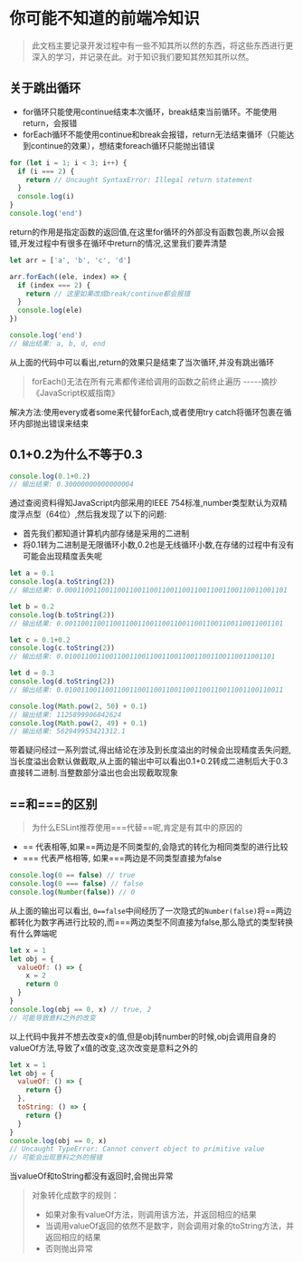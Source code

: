 # 你可能不知道的前端冷知识
> 此文档主要记录开发过程中有一些不知其所以然的东西，将这些东西进行更深入的学习，并记录在此。对于知识我们要知其然知其所以然。

## 关于跳出循环
- for循环只能使用continue结束本次循环，break结束当前循环。不能使用return，会报错
- forEach循环不能使用continue和break会报错，return无法结束循环（只能达到continue的效果），想结束foreach循环只能抛出错误

```js
for (let i = 1; i < 3; i++) {
  if (i === 2) {
    return // Uncaught SyntaxError: Illegal return statement
  }
  console.log(i)
}
console.log('end')
```
return的作用是指定函数的返回值,在这里for循环的外部没有函数包裹,所以会报错,开发过程中有很多在循环中return的情况,这里我们要弄清楚

```js
let arr = ['a', 'b', 'c', 'd']

arr.forEach((ele, index) => {
  if (index === 2) {
    return // 这里如果改成break/continue都会报错
  }
  console.log(ele)
})

console.log('end')
// 输出结果: a, b, d, end
```
从上面的代码中可以看出,return的效果只是结束了当次循环,并没有跳出循环
> forEach()无法在所有元素都传递给调用的函数之前终止遍历 -----摘抄《JavaScript权威指南》

解决方法:使用every或者some来代替forEach,或者使用try catch将循环包裹在循环内部抛出错误来结束

## 0.1+0.2为什么不等于0.3
```js
console.log(0.1+0.2)
// 输出结果: 0.30000000000000004
```
通过查阅资料得知JavaScript内部采用的IEEE 754标准,number类型默认为双精度浮点型（64位）,然后我发现了以下的问题:
- 首先我们都知道计算机内部存储是采用的二进制
- 将0.1转为二进制是无限循环小数,0.2也是无线循环小数,在存储的过程中有没有可能会出现精度丢失呢

```js
let a = 0.1
console.log(a.toString(2))
// 输出结果: 0.0001100110011001100110011001100110011001100110011001101

let b = 0.2
console.log(b.toString(2))
// 输出结果: 0.001100110011001100110011001100110011001100110011001101

let c = 0.1+0.2
console.log(c.toString(2))
// 输出结果: 0.0100110011001100110011001100110011001100110011001101

let d = 0.3
console.log(d.toString(2))
// 输出结果: 0.010011001100110011001100110011001100110011001100110011

console.log(Math.pow(2, 50) + 0.1)
// 输出结果: 1125899906842624
console.log(Math.pow(2, 49) + 0.1)
// 输出结果: 562949953421312.1
```
带着疑问经过一系列尝试,得出结论在涉及到长度溢出的时候会出现精度丢失问题,当长度溢出会默认做截取,从上面的输出中可以看出0.1+0.2转成二进制后大于0.3直接转二进制.当整数部分溢出也会出现截取现象

## ==和===的区别
> 为什么ESLint推荐使用===代替==呢,肯定是有其中的原因的
- == 代表相等,如果==两边是不同类型的,会隐式的转化为相同类型的进行比较
- === 代表严格相等, 如果===两边是不同类型直接为false
```js
console.log(0 == false) // true
console.log(0 === false) // false
console.log(Number(false)) // 0
```
从上面的输出可以看出,  `0==false`中间经历了一次隐式的`Number(false)`将==两边都转化为数字再进行比较的,而===两边类型不同直接为false,那么隐式的类型转换有什么弊端呢

```js
let x = 1
let obj = {
  valueOf: () => {
    x = 2
    return 0 
  }
}
console.log(obj == 0, x) // true, 2
// 可能导致意料之外的改变
```
以上代码中我并不想去改变x的值,但是obj转number的时候,obj会调用自身的valueOf方法,导致了x值的改变,这次改变是意料之外的

```js
let x = 1
let obj = {
  valueOf: () => {
    return {}
  },
  toString: () => {
    return {}
  }
}
console.log(obj == 0, x)
// Uncaught TypeError: Cannot convert object to primitive value
// 可能会出现意料之外的报错
```
当valueOf和toString都没有返回时,会抛出异常
> 对象转化成数字的规则：
> - 如果对象有valueOf方法，则调用该方法，并返回相应的结果
> - 当调用valueOf返回的依然不是数字，则会调用对象的toString方法，并返回相应的结果
> - 否则抛出异常

